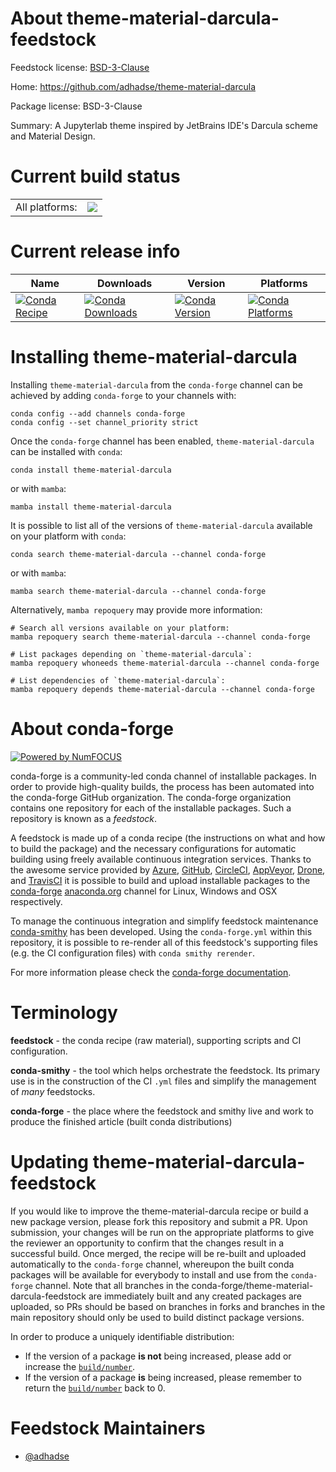 About theme-material-darcula-feedstock
======================================

Feedstock license: [BSD-3-Clause](https://github.com/conda-forge/theme-material-darcula-feedstock/blob/main/LICENSE.txt)

Home: https://github.com/adhadse/theme-material-darcula

Package license: BSD-3-Clause

Summary: A Jupyterlab theme inspired by JetBrains IDE's Darcula scheme and Material Design.

Current build status
====================


<table><tr><td>All platforms:</td>
    <td>
      <a href="https://dev.azure.com/conda-forge/feedstock-builds/_build/latest?definitionId=18075&branchName=main">
        <img src="https://dev.azure.com/conda-forge/feedstock-builds/_apis/build/status/theme-material-darcula-feedstock?branchName=main">
      </a>
    </td>
  </tr>
</table>

Current release info
====================

| Name | Downloads | Version | Platforms |
| --- | --- | --- | --- |
| [![Conda Recipe](https://img.shields.io/badge/recipe-theme--material--darcula-green.svg)](https://anaconda.org/conda-forge/theme-material-darcula) | [![Conda Downloads](https://img.shields.io/conda/dn/conda-forge/theme-material-darcula.svg)](https://anaconda.org/conda-forge/theme-material-darcula) | [![Conda Version](https://img.shields.io/conda/vn/conda-forge/theme-material-darcula.svg)](https://anaconda.org/conda-forge/theme-material-darcula) | [![Conda Platforms](https://img.shields.io/conda/pn/conda-forge/theme-material-darcula.svg)](https://anaconda.org/conda-forge/theme-material-darcula) |

Installing theme-material-darcula
=================================

Installing `theme-material-darcula` from the `conda-forge` channel can be achieved by adding `conda-forge` to your channels with:

```
conda config --add channels conda-forge
conda config --set channel_priority strict
```

Once the `conda-forge` channel has been enabled, `theme-material-darcula` can be installed with `conda`:

```
conda install theme-material-darcula
```

or with `mamba`:

```
mamba install theme-material-darcula
```

It is possible to list all of the versions of `theme-material-darcula` available on your platform with `conda`:

```
conda search theme-material-darcula --channel conda-forge
```

or with `mamba`:

```
mamba search theme-material-darcula --channel conda-forge
```

Alternatively, `mamba repoquery` may provide more information:

```
# Search all versions available on your platform:
mamba repoquery search theme-material-darcula --channel conda-forge

# List packages depending on `theme-material-darcula`:
mamba repoquery whoneeds theme-material-darcula --channel conda-forge

# List dependencies of `theme-material-darcula`:
mamba repoquery depends theme-material-darcula --channel conda-forge
```


About conda-forge
=================

[![Powered by
NumFOCUS](https://img.shields.io/badge/powered%20by-NumFOCUS-orange.svg?style=flat&colorA=E1523D&colorB=007D8A)](https://numfocus.org)

conda-forge is a community-led conda channel of installable packages.
In order to provide high-quality builds, the process has been automated into the
conda-forge GitHub organization. The conda-forge organization contains one repository
for each of the installable packages. Such a repository is known as a *feedstock*.

A feedstock is made up of a conda recipe (the instructions on what and how to build
the package) and the necessary configurations for automatic building using freely
available continuous integration services. Thanks to the awesome service provided by
[Azure](https://azure.microsoft.com/en-us/services/devops/), [GitHub](https://github.com/),
[CircleCI](https://circleci.com/), [AppVeyor](https://www.appveyor.com/),
[Drone](https://cloud.drone.io/welcome), and [TravisCI](https://travis-ci.com/)
it is possible to build and upload installable packages to the
[conda-forge](https://anaconda.org/conda-forge) [anaconda.org](https://anaconda.org/)
channel for Linux, Windows and OSX respectively.

To manage the continuous integration and simplify feedstock maintenance
[conda-smithy](https://github.com/conda-forge/conda-smithy) has been developed.
Using the ``conda-forge.yml`` within this repository, it is possible to re-render all of
this feedstock's supporting files (e.g. the CI configuration files) with ``conda smithy rerender``.

For more information please check the [conda-forge documentation](https://conda-forge.org/docs/).

Terminology
===========

**feedstock** - the conda recipe (raw material), supporting scripts and CI configuration.

**conda-smithy** - the tool which helps orchestrate the feedstock.
                   Its primary use is in the construction of the CI ``.yml`` files
                   and simplify the management of *many* feedstocks.

**conda-forge** - the place where the feedstock and smithy live and work to
                  produce the finished article (built conda distributions)


Updating theme-material-darcula-feedstock
=========================================

If you would like to improve the theme-material-darcula recipe or build a new
package version, please fork this repository and submit a PR. Upon submission,
your changes will be run on the appropriate platforms to give the reviewer an
opportunity to confirm that the changes result in a successful build. Once
merged, the recipe will be re-built and uploaded automatically to the
`conda-forge` channel, whereupon the built conda packages will be available for
everybody to install and use from the `conda-forge` channel.
Note that all branches in the conda-forge/theme-material-darcula-feedstock are
immediately built and any created packages are uploaded, so PRs should be based
on branches in forks and branches in the main repository should only be used to
build distinct package versions.

In order to produce a uniquely identifiable distribution:
 * If the version of a package **is not** being increased, please add or increase
   the [``build/number``](https://docs.conda.io/projects/conda-build/en/latest/resources/define-metadata.html#build-number-and-string).
 * If the version of a package **is** being increased, please remember to return
   the [``build/number``](https://docs.conda.io/projects/conda-build/en/latest/resources/define-metadata.html#build-number-and-string)
   back to 0.

Feedstock Maintainers
=====================

* [@adhadse](https://github.com/adhadse/)

